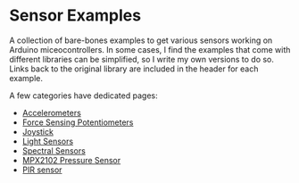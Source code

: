# Sensor Examples   

A collection of bare-bones examples to get various sensors working on Arduino miceocontrollers. In some cases, I find the examples that come with different libraries can be simplified, so I write my own versions to do so. Links back to the original library are included in the header for each example. 

A few categories have dedicated pages:

* [Accelerometers](Accelerometers)
* [Force Sensing Potentiometers](ForceSensingPotentiometer)
* [Joystick](Joystick)
* [Light Sensors](LightSensors)
* [Spectral Sensors](LightSensors/spectral-sensors.md)
* [MPX2102 Pressure Sensor ](PressureSensorMPX2102)
* [PIR sensor](PIRSensor)